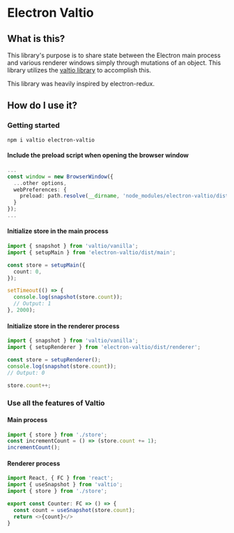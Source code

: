 # Electron Valtio

## What is this?

This library's purpose is to share state between the Electron main process and various renderer windows simply through mutations of an object. This library utilizes the [valtio library](https://github.com/pmndrs/valtio) to accomplish this.

This library was heavily inspired by electron-redux.

## How do I use it?

### Getting started

`npm i valtio electron-valtio`

#### Include the preload script when opening the browser window

```typescript
...
const window = new BrowserWindow({
  ...other options,
  webPreferences: {
    preload: path.resolve(__dirname, 'node_modules/electron-valtio/dist/preload.js')
  }
});
...
```

#### Initialize store in the main process

```typescript
import { snapshot } from 'valtio/vanilla';
import { setupMain } from 'electron-valtio/dist/main';

const store = setupMain({
  count: 0,
});

setTimeout(() => {
  console.log(snapshot(store.count));
  // Output: 1
}, 2000);
```

#### Initialize store in the renderer process

```typescript
import { snapshot } from 'valtio/vanilla';
import { setupRenderer } from 'electron-valtio/dist/renderer';

const store = setupRenderer();
console.log(snapshot(store.count));
// Output: 0

store.count++;
```

### Use all the features of Valtio

#### Main process

```typescript
import { store } from './store';
const incrementCount = () => (store.count += 1);
incrementCount();
```

#### Renderer process

```typescript
import React, { FC } from 'react';
import { useSnapshot } from 'valtio';
import { store } from './store';

export const Counter: FC => () => {
  const count = useSnapshot(store.count);
  return <>{count}</>
}
```

